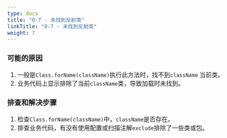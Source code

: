 ```yaml
---
type: docs
title: "0-7 - 未找到反射类"
linkTitle: "0-7 - 未找到反射类"
weight: 7
---
```



### 可能的原因

1. 一般是`Class.forName(className)`执行此方法时，找不到`className` 当前类。
2. 业务代码上显示排除了当前`className`类，导致加载时未找到。

### 排查和解决步骤

1. 检查`Class.forName(className)`中，`className`是否存在。
2. 排查业务代码，有没有使用配置或扫描注解`exclude`排除了一些类或包。

<p style="margin-top: 3rem;"> </p>
